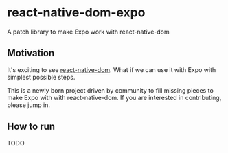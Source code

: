 # react-native-dom-expo
A patch library to make Expo work with react-native-dom

## Motivation
It's exciting to see [react-native-dom](https://github.com/vincentriemer/react-native-dom). What if we can use it with Expo with simplest possible steps.

This is a newly born project driven by community
to fill missing pieces to make Expo with with react-native-dom.
If you are interested in contributing, please jump in.

## How to run
TODO

